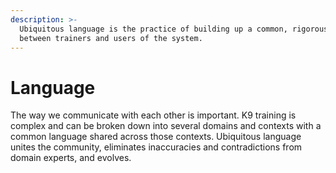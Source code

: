 ```yaml
---
description: >-
  Ubiquitous language is the practice of building up a common, rigorous language
  between trainers and users of the system.
---
```


# Language

The way we communicate with each other is important. K9 training is complex and can be broken down into several domains and contexts with a common language shared across those contexts. Ubiquitous language unites the community, eliminates inaccuracies and contradictions from domain experts, and evolves.


